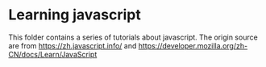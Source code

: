 # Learning javascript

This folder contains a series of tutorials about javascript. The origin source are from 
https://zh.javascript.info/ and https://developer.mozilla.org/zh-CN/docs/Learn/JavaScript
